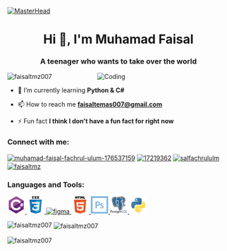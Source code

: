 [![MasterHead](https://upload.wikimedia.org/wikipedia/commons/7/72/Playing_T-Rex_Runner.gif)](https://github.com/FaisalTmz007)
<h1 align="center">Hi 👋, I'm Muhamad Faisal</h1>
<h3 align="center">A teenager who wants to take over the world</h3>

<img align="right" alt="Coding" width="300" src="https://c.tenor.com/RDEHjB7H1HQAAAAC/mario-hi.gif">

<p align="left"> <img src="https://komarev.com/ghpvc/?username=faisaltmz007&label=Profile%20views&color=0e75b6&style=flat" alt="faisaltmz007" /> </p>

- 🌱 I’m currently learning **Python & C#**

- 📫 How to reach me **faisaltemas007@gmail.com**

- ⚡ Fun fact **I think I don't have a fun fact for right now**

<h3 align="left">Connect with me:</h3>
<p align="left">
<a href="https://linkedin.com/in/muhamad-faisal-fachrul-ulum-176537159" target="blank"><img align="center" src="https://raw.githubusercontent.com/rahuldkjain/github-profile-readme-generator/master/src/images/icons/Social/linked-in-alt.svg" alt="muhamad-faisal-fachrul-ulum-176537159" height="30" width="40" /></a>
<a href="https://stackoverflow.com/users/17219362" target="blank"><img align="center" src="https://raw.githubusercontent.com/rahuldkjain/github-profile-readme-generator/master/src/images/icons/Social/stack-overflow.svg" alt="17219362" height="30" width="40" /></a>
<a href="https://instagram.com/salfachrululm" target="blank"><img align="center" src="https://raw.githubusercontent.com/rahuldkjain/github-profile-readme-generator/master/src/images/icons/Social/instagram.svg" alt="salfachrululm" height="30" width="40" /></a>
<a href="https://www.hackerrank.com/faisaltmz" target="blank"><img align="center" src="https://raw.githubusercontent.com/rahuldkjain/github-profile-readme-generator/master/src/images/icons/Social/hackerrank.svg" alt="faisaltmz" height="30" width="40" /></a>
</p>

<h3 align="left">Languages and Tools:</h3>
<p align="left"> <a href="https://www.w3schools.com/cs/" target="_blank" rel="noreferrer"> <img src="https://raw.githubusercontent.com/devicons/devicon/master/icons/csharp/csharp-original.svg" alt="csharp" width="40" height="40"/> </a> <a href="https://www.w3schools.com/css/" target="_blank" rel="noreferrer"> <img src="https://raw.githubusercontent.com/devicons/devicon/master/icons/css3/css3-original-wordmark.svg" alt="css3" width="40" height="40"/> </a> <a href="https://www.figma.com/" target="_blank" rel="noreferrer"> <img src="https://www.vectorlogo.zone/logos/figma/figma-icon.svg" alt="figma" width="40" height="40"/> </a> <a href="https://www.w3.org/html/" target="_blank" rel="noreferrer"> <img src="https://raw.githubusercontent.com/devicons/devicon/master/icons/html5/html5-original-wordmark.svg" alt="html5" width="40" height="40"/> </a> <a href="https://www.photoshop.com/en" target="_blank" rel="noreferrer"> <img src="https://raw.githubusercontent.com/devicons/devicon/master/icons/photoshop/photoshop-line.svg" alt="photoshop" width="40" height="40"/> </a> <a href="https://www.postgresql.org" target="_blank" rel="noreferrer"> <img src="https://raw.githubusercontent.com/devicons/devicon/master/icons/postgresql/postgresql-original-wordmark.svg" alt="postgresql" width="40" height="40"/> </a> <a href="https://www.python.org" target="_blank" rel="noreferrer"> <img src="https://raw.githubusercontent.com/devicons/devicon/master/icons/python/python-original.svg" alt="python" width="40" height="40"/> </a> </p>

<p><img align="left" src="https://github-readme-stats.vercel.app/api/top-langs?username=faisaltmz007&show_icons=true&locale=en&layout=compact" alt="faisaltmz007" /></p>

<p>&nbsp;<img align="center" src="https://github-readme-stats.vercel.app/api?username=faisaltmz007&show_icons=true&locale=en" alt="faisaltmz007" /></p>

<p><img align="center" src="https://github-readme-streak-stats.herokuapp.com/?user=faisaltmz007&" alt="faisaltmz007" /></p>
